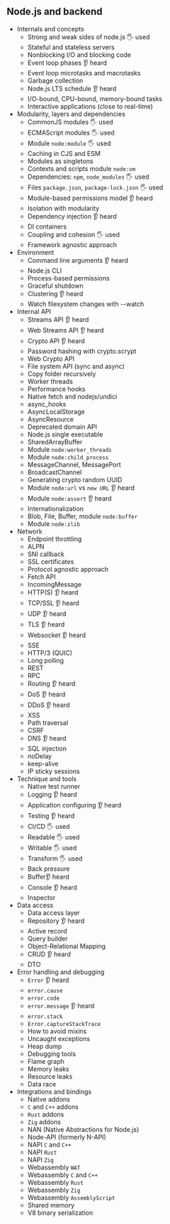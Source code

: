 ## Node.js and backend

- Internals and concepts
  - Strong and weak sides of node.js 🖐️ used
  - Stateful and stateless servers
  - Nonblocking I/O and blocking code
  - Event loop phases 👂 heard
  - Event loop microtasks and macrotasks 
  - Garbage collection
  - Node.js LTS schedule 👂 heard
  - I/O-bound, CPU-bound, memory-bound tasks
  - Interactive applications (close to real-time)
- Modularity, layers and dependencies
  - CommonJS modules 🖐️ used
  - ECMAScript modules 🖐️ used
  - Module `node:module` 🖐️ used
  - Caching in CJS and ESM
  - Modules as singletons
  - Contexts and scripts module `node:vm`
  - Dependencies: `npm`, `node_modules` 🖐️ used
  - Files `package.json`, `package-lock.json` 🖐️ used
  - Module-based permissions model 👂 heard
  - Isolation with modularity
  - Dependency injection 👂 heard
  - DI containers 
  - Coupling and cohesion 🖐️ used
  - Framework agnostic approach
- Environment
  - Command line arguments 👂 heard
  - Node.js CLI
  - Process-based permissions
  - Graceful shutdown
  - Clustering 👂 heard
  - Watch filesystem changes with --watch
- Internal API
  - Streams API 👂 heard
  - Web Streams API 👂 heard
  - Crypto API 👂 heard
  - Password hashing with crypto.scrypt
  - Web Crypto API
  - File system API (sync and async)
  - Copy folder recursively
  - Worker threads
  - Performance hooks
  - Native fetch and nodejs/undici
  - async_hooks
  - AsyncLocalStorage
  - AsyncResource
  - Deprecated domain API
  - Node.js single executable
  - SharedArrayBuffer
  - Module `node:worker_threads`
  - Module `node:child_process`
  - MessageChannel, MessagePort
  - BroadcastChannel
  - Generating crypto random UUID
  - Module `node:url` vs `new URL` 👂 heard
  - Module `node:assert` 👂 heard
  - Internationalization
  - Blob, File, Buffer, module `node:buffer`
  - Module `node:zlib`
- Network
  - Endpoint throttling
  - ALPN
  - SNI callback
  - SSL certificates
  - Protocol agnostic approach
  - Fetch API
  - IncomingMessage
  - HTTP(S) 👂 heard
  - TCP/SSL 👂 heard
  - UDP 👂 heard
  - TLS 👂 heard
  - Websocket 👂 heard
  - SSE
  - HTTP/3 (QUIC)
  - Long polling
  - REST
  - RPC
  - Routing 👂 heard
  - DoS 👂 heard
  - DDoS 👂 heard
  - XSS
  - Path traversal
  - CSRF
  - DNS 👂 heard
  - SQL injection
  - noDelay
  - keep-alive
  - IP sticky sessions
- Technique and tools
  - Native test runner
  - Logging 👂 heard
  - Application configuring 👂 heard
  - Testing 👂 heard
  - CI/CD 🖐️ used
  - Readable 🖐️ used
  - Writable 🖐️ used
  - Transform 🖐️ used
  - Back pressure 
  - Buffer👂 heard
  - Console 👂 heard
  - Inspector
- Data access
  - Data access layer
  - Repository 👂 heard
  - Active record
  - Query builder
  - Object-Relational Mapping
  - CRUD 👂 heard
  - DTO
- Error handling and debugging
  - `Error` 👂 heard
  - `error.cause`
  - `error.code`
  - `error.message` 👂 heard
  - `error.stack`
  - `Error.captureStackTrace`
  - How to avoid mixins
  - Uncaught exceptions
  - Heap dump
  - Debugging tools
  - Flame graph
  - Memory leaks
  - Resource leaks
  - Data race
- Integrations and bindings
  - Native addons
  - `C` and `C++` addons
  - `Rust` addons
  - `Zig` addons
  - NAN (Native Abstractions for Node.js)
  - Node-API (formerly N-API)
  - NAPI `C` and `C++`
  - NAPI `Rust`
  - NAPI `Zig`
  - Webassembly `WAT`
  - Webassembly `C` and `C++`
  - Webassembly `Rust`
  - Webassembly `Zig`
  - Webassembly `AssemblyScript`
  - Shared memory
  - V8 binary serialization

